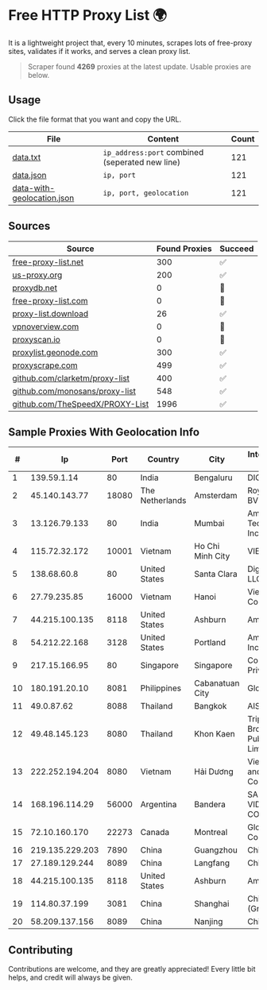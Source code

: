 
# Free HTTP Proxy List 🌍

It is a lightweight project that, every 10 minutes, scrapes lots of free-proxy sites, validates if it works, and serves a clean proxy list.


> Scraper found **4269** proxies at the latest update. Usable proxies are below.

## Usage

Click the file format that you want and copy the URL.


|File|Content|Count|
|----|-------|-----|
|[data.txt](https://raw.githubusercontent.com/themiralay/Proxy-List-World/master/data.txt)|`ip_address:port` combined (seperated new line)|121|
|[data.json](https://raw.githubusercontent.com/themiralay/Proxy-List-World/master/data.json)|`ip, port`|121|
|[data-with-geolocation.json](https://raw.githubusercontent.com/themiralay/Proxy-List-World/master/data-with-geolocation.json)|`ip, port, geolocation`|121|

## Sources

|Source|Found Proxies|Succeed|
|------|-------------|-------|
|[free-proxy-list.net](https://free-proxy-list.net)|300|✅|
|[us-proxy.org](https://www.us-proxy.org)|200|✅|
|[proxydb.net](http://proxydb.net)|0|🚫|
|[free-proxy-list.com](https://free-proxy-list.com/?page=&port=&type%5B%5D=http&type%5B%5D=https&up_time=0&search=Search)|0|🚫|
|[proxy-list.download](https://www.proxy-list.download/HTTP)|26|✅|
|[vpnoverview.com](https://vpnoverview.com/privacy/anonymous-browsing/free-proxy-servers)|0|🚫|
|[proxyscan.io](https://www.proxyscan.io)|0|🚫|
|[proxylist.geonode.com](https://proxylist.geonode.com/api/proxy-list?limit=300&page=1&sort_by=lastChecked&sort_type=desc&protocols=http,https)|300|✅|
|[proxyscrape.com](https://api.proxyscrape.com/v2/?request=displayproxies&protocol=http&timeout=10000&country=all&ssl=all&anonymity=all)|499|✅|
|[github.com/clarketm/proxy-list](https://raw.githubusercontent.com/clarketm/proxy-list/master/proxy-list-raw.txt)|400|✅|
|[github.com/monosans/proxy-list](https://raw.githubusercontent.com/monosans/proxy-list/main/proxies/http.txt)|548|✅|
|[github.com/TheSpeedX/PROXY-List](https://raw.githubusercontent.com/TheSpeedX/PROXY-List/master/http.txt)|1996|✅|


## Sample Proxies With Geolocation Info

|#|Ip|Port|Country|City|Internet Service Provider|
|-|--|----|-------|----|-------------------------|
|1|139.59.1.14|80|India|Bengaluru|DIGITALOCEAN|
|2|45.140.143.77|18080|The Netherlands|Amsterdam|RoyaleHosting BV|
|3|13.126.79.133|80|India|Mumbai|Amazon Technologies Inc|
|4|115.72.32.172|10001|Vietnam|Ho Chi Minh City|VIETELmetro|
|5|138.68.60.8|80|United States|Santa Clara|DigitalOcean, LLC|
|6|27.79.235.85|16000|Vietnam|Hanoi|Viettel Corporation|
|7|44.215.100.135|8118|United States|Ashburn|Amazon.com|
|8|54.212.22.168|3128|United States|Portland|Amazon.com, Inc.|
|9|217.15.166.95|80|Singapore|Singapore|Contabo Asia Private Limited|
|10|180.191.20.10|8081|Philippines|Cabanatuan City|Globe Telecom|
|11|49.0.87.62|8088|Thailand|Bangkok|AIS-Fibre|
|12|49.48.145.123|8080|Thailand|Khon Kaen|Triple T Broadband Public Company Limited|
|13|222.252.194.204|8080|Vietnam|Hải Dương|VietNam Post and Telecom Corporation|
|14|168.196.114.29|56000|Argentina|Bandera|SAN GABRIEL VIDEO CABLE COLOR S.A.|
|15|72.10.160.170|22273|Canada|Montreal|GloboTech Communications|
|16|219.135.229.203|7890|China|Guangzhou|Chinanet|
|17|27.189.129.244|8089|China|Langfang|Chinanet|
|18|44.215.100.135|8118|United States|Ashburn|Amazon.com|
|19|114.80.37.199|3081|China|Shanghai|China Telecom (Group)|
|20|58.209.137.156|8089|China|Nanjing|China Telecom|



## Contributing

Contributions are welcome, and they are greatly appreciated! Every
little bit helps, and credit will always be given.

